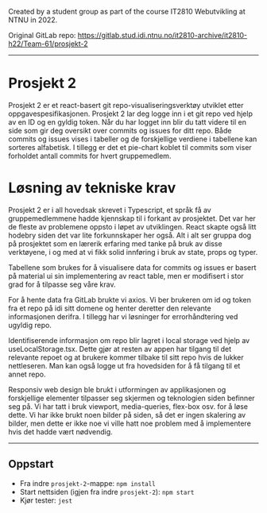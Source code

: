 Created by a student group as part of the course IT2810 Webutvikling at NTNU in 2022.

Original GitLab repo: https://gitlab.stud.idi.ntnu.no/it2810-archive/it2810-h22/Team-61/prosjekt-2

---

# Prosjekt 2
Prosjekt 2 er et react-basert git repo-visualiseringsverktøy utviklet etter oppgavespesifikasjonen. Prosjekt 2 lar deg logge inn i et git repo ved hjelp av en ID og en gyldig token. Når du har logget inn blir du tatt videre til en side som gir deg oversikt over commits og issues for ditt repo. Både commits og issues vises i tabeller og de forskjellige verdiene i tabellene kan sorteres alfabetisk. I tillegg er det et pie-chart koblet til commits som viser forholdet antall commits for hvert gruppemedlem. 

# Løsning av tekniske krav
Prosjekt 2 er i all hovedsak skrevet i Typescript, et språk få av gruppemedlemmene hadde kjennskap til i forkant av prosjektet. Det var her de fleste av problemene oppsto i løpet av utviklingen. React skapte også litt hodebry siden det var lite forkunnskaper her også. Alt i alt ser gruppa dog på prosjektet som en lærerik erfaring med tanke på bruk av disse verktøyene, i og med at vi fikk solid innføring i bruk av state, props og typer. 

Tabellene som brukes for å visualisere data for commits og issues er basert på material ui sin implementering av react table, men er modifisert i stor grad for å tilpasse seg våre krav. 

For å hente data fra GitLab brukte vi axios. Vi ber brukeren om id og token fra et repo på idi sitt domene og henter deretter den relevante informasjonen derifra. I tillegg har vi løsninger for errorhåndtering ved ugyldig repo.

Identifiserende informasjon om repo blir lagret i local storage ved hjelp av useLocalStorage.tsx. Dette gjør at resten av appen har tilgang til det relevante repoet og at brukere kommer tilbake til sitt repo hvis de lukker nettleseren. Man kan også logge ut fra hovedsiden for å få tilgang til et annet repo.

Responsiv web design ble brukt i utformingen av applikasjonen og forskjellige elementer tilpasser seg skjermen og teknologien siden befinner seg på. Vi har tatt i bruk viewport, media-queries, flex-box osv. for å løse dette. Vi har ikke brukt noen bilder på siden, så det er ingen skalering av bilder, men dette er ikke noe vi ville hatt noe problem med å implementere hvis det hadde vært nødvendig.

---

## Oppstart

* Fra indre `prosjekt-2`-mappe:
    `npm install`
* Start nettsiden (igjen fra indre `prosjekt-2`):
   `npm start`
* Kjør tester:
    `jest`

